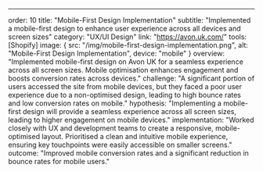 ---
order: 10
title: "Mobile-First Design Implementation"
subtitle: "Implemented a mobile-first design to enhance user experience across all devices and screen sizes"
category: "UX/UI Design"
link: "https://avon.uk.com/"
tools: [Shopify]
image: {
    src: "/img/mobile-first-design-implementation.png",
    alt: "Mobile-First Design Implementation",
    device: "mobile"
}
overview: "Implemented mobile-first design on Avon UK for a seamless experience across all screen sizes. Mobile optimisation enhances engagement and boosts conversion rates across devices."
challenge: "A significant portion of users accessed the site from mobile devices, but they faced a poor user experience due to a non-optimised design, leading to high bounce rates and low conversion rates on mobile."
hypothesis: "Implementing a mobile-first design will provide a seamless experience across all screen sizes, leading to higher engagement on mobile devices."
implementation: "Worked closely with UX and development teams to create a responsive, mobile-optimised layout. Prioritised a clean and intuitive mobile experience, ensuring key touchpoints were easily accessible on smaller screens."
outcome: "Improved mobile conversion rates and a significant reduction in bounce rates for mobile users."
